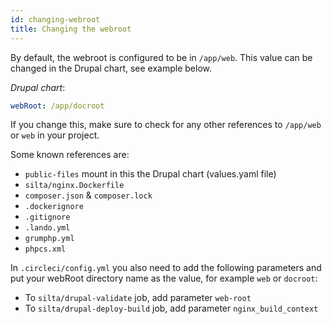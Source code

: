 ```yaml
---
id: changing-webroot
title: Changing the webroot
--- 
```

By default, the webroot is configured to be in `/app/web`. This value can be changed in the Drupal chart, see example below.

*Drupal chart*:
```yaml
webRoot: /app/docroot
```

If you change this, make sure to check for any other references to `/app/web` or `web` in your project.

Some known references are:
- `public-files` mount in this the Drupal chart (values.yaml file)
- `silta/nginx.Dockerfile`
- `composer.json` & `composer.lock`
- `.dockerignore`
- `.gitignore`
- `.lando.yml`
- `grumphp.yml`
- `phpcs.xml`

In `.circleci/config.yml` you also need to add the following parameters and put
your webRoot directory name as the value, for example `web` or `docroot`:
- To `silta/drupal-validate` job, add parameter `web-root`
- To `silta/drupal-deploy-build` job, add parameter `nginx_build_context`
